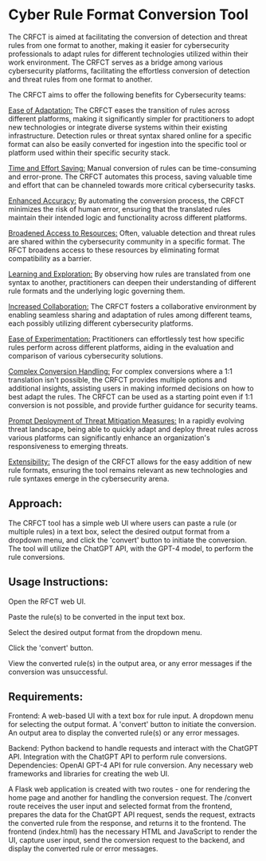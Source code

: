 # Cyber Rule Format Conversion Tool
The CRFCT is aimed at facilitating the conversion of detection and threat rules from one format to another, making it easier for cybersecurity professionals to adapt rules for different technologies utilized within their work environment. The CRFCT serves as a bridge among various cybersecurity platforms, facilitating the effortless conversion of detection and threat rules from one format to another.

The CRFCT aims to offer the following benefits for Cybersecurity teams:

<ins>Ease of Adaptation:</ins>
The CRFCT eases the transition of rules across different platforms, making it significantly simpler for practitioners to adopt new technologies or integrate diverse systems within their existing infrastructure. Detection rules or threat syntax shared online for a specific format can also be easily converted for ingestion into the specific tool or platform used within their specific security stack.

<ins>Time and Effort Saving:</ins>
Manual conversion of rules can be time-consuming and error-prone. The CRFCT automates this process, saving valuable time and effort that can be channeled towards more critical cybersecurity tasks.


<ins>Enhanced Accuracy:</ins>
By automating the conversion process, the CRFCT minimizes the risk of human error, ensuring that the translated rules maintain their intended logic and functionality across different platforms.


<ins>Broadened Access to Resources:</ins>
Often, valuable detection and threat rules are shared within the cybersecurity community in a specific format. The RFCT broadens access to these resources by eliminating format compatibility as a barrier.


<ins>Learning and Exploration:</ins>
By observing how rules are translated from one syntax to another, practitioners can deepen their understanding of different rule formats and the underlying logic governing them.


<ins>Increased Collaboration:</ins>
The CRFCT fosters a collaborative environment by enabling seamless sharing and adaptation of rules among different teams, each possibly utilizing different cybersecurity platforms.


<ins>Ease of Experimentation:</ins>
Practitioners can effortlessly test how specific rules perform across different platforms, aiding in the evaluation and comparison of various cybersecurity solutions.


<ins>Complex Conversion Handling:</ins>
For complex conversions where a 1:1 translation isn't possible, the CRFCT provides multiple options and additional insights, assisting users in making informed decisions on how to best adapt the rules. The CRFCT can be used as a starting point even if 1:1 conversion is not possible, and provide further guidance for security teams.


<ins>Prompt Deployment of Threat Mitigation Measures:</ins>
In a rapidly evolving threat landscape, being able to quickly adapt and deploy threat rules across various platforms can significantly enhance an organization's responsiveness to emerging threats.


<ins>Extensibility:</ins>
The design of the CRFCT allows for the easy addition of new rule formats, ensuring the tool remains relevant as new technologies and rule syntaxes emerge in the cybersecurity arena.

## Approach:
The CRFCT tool has a simple web UI where users can paste a rule (or multiple rules) in a text box, select the desired output format from a dropdown menu, and click the 'convert' button to initiate the conversion. The tool will utilize the ChatGPT API, with the GPT-4 model, to perform the rule conversions.

## Usage Instructions:
Open the RFCT web UI.

Paste the rule(s) to be converted in the input text box.

Select the desired output format from the dropdown menu.

Click the 'convert' button.

View the converted rule(s) in the output area, or any error messages if the conversion was unsuccessful.

## Requirements:
Frontend:
A web-based UI with a text box for rule input.
A dropdown menu for selecting the output format.
A 'convert' button to initiate the conversion.
An output area to display the converted rule(s) or any error messages.

Backend:
Python backend to handle requests and interact with the ChatGPT API.
Integration with the ChatGPT API to perform rule conversions.
Dependencies:
OpenAI GPT-4 API for rule conversion.
Any necessary web frameworks and libraries for creating the web UI.


A Flask web application is created with two routes - one for rendering the home page and another for handling the conversion request.
The /convert route receives the user input and selected format from the frontend, prepares the data for the ChatGPT API request, sends the request, extracts the converted rule from the response, and returns it to the frontend.
The frontend (index.html) has the necessary HTML and JavaScript to render the UI, capture user input, send the conversion request to the backend, and display the converted rule or error messages.

